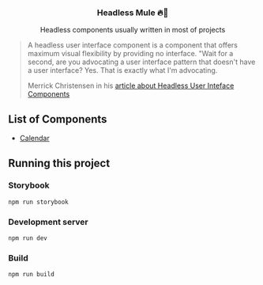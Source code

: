 <h3 align="center">
  Headless Mule 🔥🐎
</h3>

<p align="center">
  Headless components usually written in most of projects
</p>

<blockquote cite="https://www.merrickchristensen.com/articles/headless-user-interface-components/">
<p>
  A headless user interface component is a component that offers maximum visual flexibility by providing no interface. "Wait for a second, are you advocating a user interface pattern that doesn't have a user interface? Yes. That is exactly what I'm advocating.
</p>

Merrick Christensen in his [article about Headless User Inteface Components](https://www.merrickchristensen.com/articles/headless-user-interface-components/)

</blockquote>

## List of Components

- [Calendar](https://github.com/tpmarc/headless-mule/tree/main/src/hooks/calendar)

## Running this project

### Storybook

`npm run storybook`

### Development server

`npm run dev`

### Build

`npm run build`
